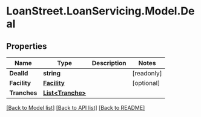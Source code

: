 # LoanStreet.LoanServicing.Model.Deal
## Properties

Name | Type | Description | Notes
------------ | ------------- | ------------- | -------------
**DealId** | **string** |  | [readonly] 
**Facility** | [**Facility**](Facility.md) |  | [optional] 
**Tranches** | [**List&lt;Tranche&gt;**](Tranche.md) |  | 

[[Back to Model list]](../README.md#documentation-for-models) [[Back to API list]](../README.md#documentation-for-api-endpoints) [[Back to README]](../README.md)

